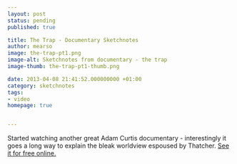 ```yaml
---
layout: post
status: pending
published: true

title: The Trap - Documentary Sketchnotes
author: mearso
image: the-trap-pt1.png
image-alt: Sketchnotes from documentary - the trap
image-thumb: the-trap-pt1-thumb.png

date: 2013-04-08 21:41:52.000000000 +01:00
category: sketchnotes
tags:
- video
homepage: true


---
```


Started watching another great Adam Curtis documentary - interestingly it goes a long way to explain the bleak worldview espoused by Thatcher. <a href="http://thoughtmaybe.com/the-trap/" title="See it for free online." target="_blank">See it for free online.</a>
